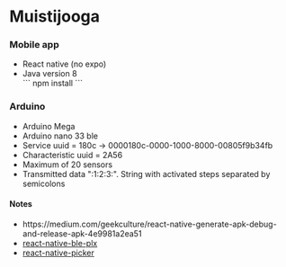 # Muistijooga
<h3>Mobile app</h3>
<ul>
  <li>React native (no expo)</li>
  <li>Java version 8</li>
  ```
  npm install
  ```
</ul>

<h3>Arduino</h3>
<ul>
  <li>Arduino Mega</li>
  <li>Arduino nano 33 ble</li>
  <li>Service uuid = 180c -> 0000180c-0000-1000-8000-00805f9b34fb</li>
  <li>Characteristic uuid = 2A56</li>
  <li>Maximum of 20 sensors</li>
  <li>Transmitted data ":1:2:3:". String with activated steps separated by semicolons</li>
</ul>

<h4>Notes</h4>
<ul>
  <li>https://medium.com/geekculture/react-native-generate-apk-debug-and-release-apk-4e9981a2ea51</li>
  <li><a href="https://dotintent.github.io/react-native-ble-plx/#introduction" target="_blank">react-native-ble-plx</a></li>
  <li><a href="https://github.com/react-native-picker/picker" target="_blank">react-native-picker</a></li>
</ul>
